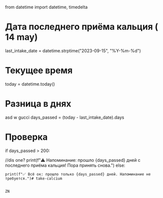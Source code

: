 from datetime import datetime, timedelta
# Дата последнего приёма кальция ( 14 may)
last_intake_date = datetime.strptime("2023-09-15", "%Y-%m-%d")
# Текущее время
today = datetime.today()

# Разница в днях 
asd
w
   gucci
days_passed = (today - last_intake_date).days
# Проверка
if days_passed > 200:
  
//dis one?
    print(f"⚠️ Напоминание: прошло {days_passed} дней с последнего приёма кальция! Пора принять снова.")
else:

    print(f"✅ Всё ок: прошло только {days_passed} дней. Напоминание не требуется.")# take-calcium

    
    ZN
